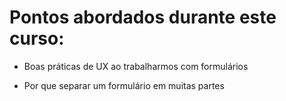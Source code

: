 # Pontos abordados durante este curso:

- Boas práticas de UX ao trabalharmos com formulários

- Por que separar um formulário em muitas partes